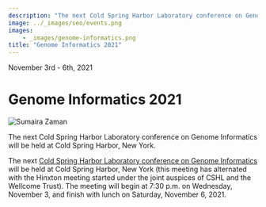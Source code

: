 ```yaml
---
description: "The next Cold Spring Harbor Laboratory conference on Genome Informatics will be held at Cold Spring Harbor, New York."
image: ../_images/seo/events.png
images:
    - _images/genome-informatics.png
title: "Genome Informatics 2021"
---
```


<Date>November 3rd - 6th, 2021</Date>

# Genome Informatics 2021

<Image alt="Sumaira Zaman" image={props.images[0]}></Image>
<figcaption>The next Cold Spring Harbor Laboratory conference on Genome Informatics will be held at Cold Spring Harbor, New York.</figcaption>

The next [Cold Spring Harbor Laboratory conference on Genome Informatics][1] will be held at Cold Spring Harbor, New York (this meeting has alternated with the Hinxton meeting started under the joint auspices of CSHL and the Wellcome Trust). The meeting will begin at 7:30 p.m. on Wednesday, November 3, and finish with lunch on Saturday, November 6, 2021.

[1]: https://meetings.cshl.edu/meetings.aspx?meet=info&year=21
